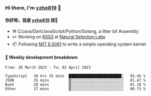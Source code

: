 ### Hi there, I'm [yzhe819](https://github.com/yzhe819) 👋

#### 你好呀，我是 [yzhe819](https://github.com/yzhe819) 捏👋

- :hammer_and_pick: C/Java/Dart/JavaScript/Python/Golang, a litter bit Assembly
- :pencil2: Working on [RSS3](https://github.com/NaturalSelectionLabs/RSS3) at [Natural Selection Labs](https://github.com/NaturalSelectionLabs)
- 📦 Following [MIT 6.S081](https://pdos.csail.mit.edu/6.S081/2020/) to write a simple operating system kernel



#### 📝 Weekly development breakdown

<!--START_SECTION:waka-->

```text
From: 26 March 2023 - To: 02 April 2023

TypeScript   38 hrs 35 mins  ████████████████████████░   95.45 %
JSON         35 mins         ▒░░░░░░░░░░░░░░░░░░░░░░░░   01.47 %
Bash         28 mins         ▒░░░░░░░░░░░░░░░░░░░░░░░░   01.18 %
Other        17 mins         ▒░░░░░░░░░░░░░░░░░░░░░░░░   00.73 %
```

<!--END_SECTION:waka-->



